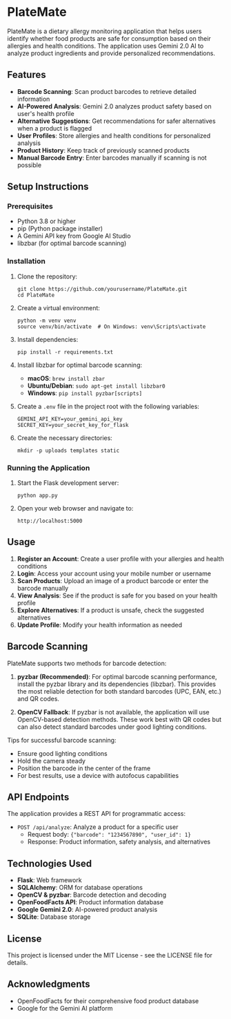 # PlateMate

PlateMate is a dietary allergy monitoring application that helps users identify whether food products are safe for consumption based on their allergies and health conditions. The application uses Gemini 2.0 AI to analyze product ingredients and provide personalized recommendations.

## Features

- **Barcode Scanning**: Scan product barcodes to retrieve detailed information
- **AI-Powered Analysis**: Gemini 2.0 analyzes product safety based on user's health profile
- **Alternative Suggestions**: Get recommendations for safer alternatives when a product is flagged
- **User Profiles**: Store allergies and health conditions for personalized analysis
- **Product History**: Keep track of previously scanned products
- **Manual Barcode Entry**: Enter barcodes manually if scanning is not possible

## Setup Instructions

### Prerequisites

- Python 3.8 or higher
- pip (Python package installer)
- A Gemini API key from Google AI Studio
- libzbar (for optimal barcode scanning)

### Installation

1. Clone the repository:
   ```
   git clone https://github.com/yourusername/PlateMate.git
   cd PlateMate
   ```

2. Create a virtual environment:
   ```
   python -m venv venv
   source venv/bin/activate  # On Windows: venv\Scripts\activate
   ```

3. Install dependencies:
   ```
   pip install -r requirements.txt
   ```

4. Install libzbar for optimal barcode scanning:
   - **macOS**: `brew install zbar`
   - **Ubuntu/Debian**: `sudo apt-get install libzbar0`
   - **Windows**: `pip install pyzbar[scripts]`

5. Create a `.env` file in the project root with the following variables:
   ```
   GEMINI_API_KEY=your_gemini_api_key
   SECRET_KEY=your_secret_key_for_flask
   ```

6. Create the necessary directories:
   ```
   mkdir -p uploads templates static
   ```

### Running the Application

1. Start the Flask development server:
   ```
   python app.py
   ```

2. Open your web browser and navigate to:
   ```
   http://localhost:5000
   ```

## Usage

1. **Register an Account**: Create a user profile with your allergies and health conditions
2. **Login**: Access your account using your mobile number or username
3. **Scan Products**: Upload an image of a product barcode or enter the barcode manually
4. **View Analysis**: See if the product is safe for you based on your health profile
5. **Explore Alternatives**: If a product is unsafe, check the suggested alternatives
6. **Update Profile**: Modify your health information as needed

## Barcode Scanning

PlateMate supports two methods for barcode detection:

1. **pyzbar (Recommended)**: For optimal barcode scanning performance, install the pyzbar library and its dependencies (libzbar). This provides the most reliable detection for both standard barcodes (UPC, EAN, etc.) and QR codes.

2. **OpenCV Fallback**: If pyzbar is not available, the application will use OpenCV-based detection methods. These work best with QR codes but can also detect standard barcodes under good lighting conditions.

Tips for successful barcode scanning:
- Ensure good lighting conditions
- Hold the camera steady
- Position the barcode in the center of the frame
- For best results, use a device with autofocus capabilities

## API Endpoints

The application provides a REST API for programmatic access:

- `POST /api/analyze`: Analyze a product for a specific user
  - Request body: `{"barcode": "1234567890", "user_id": 1}`
  - Response: Product information, safety analysis, and alternatives

## Technologies Used

- **Flask**: Web framework
- **SQLAlchemy**: ORM for database operations
- **OpenCV & pyzbar**: Barcode detection and decoding
- **OpenFoodFacts API**: Product information database
- **Google Gemini 2.0**: AI-powered product analysis
- **SQLite**: Database storage

## License

This project is licensed under the MIT License - see the LICENSE file for details.

## Acknowledgments

- OpenFoodFacts for their comprehensive food product database
- Google for the Gemini AI platform